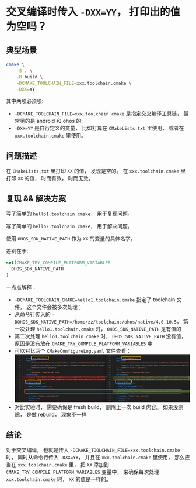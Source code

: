 # 交叉编译时传入 `-DXX=YY`， 打印出的值为空吗？

## 典型场景

```bash
cmake \
    -S . \
    -B build \
    -DCMAKE_TOOLCHAIN_FILE=xxx.toolchain.cmake \
    -DXX=YY
```

其中两项必须项:
- `-DCMAKE_TOOLCHAIN_FILE=xxx.toolchain.cmake` 是指定交叉编译工具链， 最常见的是 android 和 ohos 的;
- `-DXX=YY` 是自行定义的变量， 比如打算在 `CMakeLists.txt` 里使用， 或者在 `xxx.toolchain.cmake` 里使用。

## 问题描述

在 `CMakeLists.txt` 里打印 `XX` 的值， 发现是空的。 在 `xxx.toolchain.cmake` 里打印 `XX` 的值， 时而有效， 时而无效。

## 复现 && 解决方案

写了简单的 `hello1.toolchain.cmake`， 用于复现问题。

写了简单的 `hello2.toolchain.cmake`， 用于解决问题。

使用 `OHOS_SDK_NATIVE_PATH` 作为 `XX` 的变量的具体名字。

差别在于:
```cmake
set(CMAKE_TRY_COMPILE_PLATFORM_VARIABLES
  OHOS_SDK_NATIVE_PATH
)
```

一点点解释：
- `-DCMAKE_TOOLCHAIN_CMAKE=hello1.toolchain.cmake` 指定了 toolchain 文件， 这个文件会被多次处理；
- 从命令行传入的 `-DOHOS_SDK_NATIVE_PATH=/home/zz/toolchains/ohos/native/4.0.10.5`， 第一次处理 `hello1.toolchain.cmake` 时， `OHOS_SDK_NATIVE_PATH` 是有值的
- 第二次处理 `hello1.toolchain.cmake` 时， `OHOS_SDK_NATIVE_PATH` 没有值， 原因是没有放在 `CMAKE_TRY_COMPILE_PLATFORM_VARIABLES` 中
- 可以对比两个 `CMakeConfigureLog.yaml` 文件查看：
    ![](compare_cmake_configure_log.png)
- 对比实验时， 需要确保是 fresh build， 删除上一次 build 内容。 如果没删除， 是做 rebuild， 现象不一样

## 结论

对于交叉编译， 也就是传入 `-DCMAKE_TOOLCHAIN_FILE=xxx.toolchain.cmake` 时， 同时从命令行传入 `-DXX=YY`， 并且在 `xxx.toolchain.cmake` 里使用， 那么应当在 `xxx.toolchain.cmake` 里， 把 `XX` 添加到 `CMAKE_TRY_COMPILE_PLATFORM_VARIABLES` 变量中， 来确保每次处理 `xxx.toolchain.cmake` 时， `XX` 的值是一样的。
